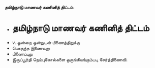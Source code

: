 **தமிழ்நாடு மாணவர் கணினித் திட்டம்**
- # தமிழ்நாடு மாணவர் கணினித் திட்டம்
- v. ஒன்றை ஒன்றுடன் பிணைத்திறுக்கு
- பொருந்த இணைவுறு
- பிணைப்புறு
- இருப்பூர்தி நெம்புகோல்களை ஒருங்கியங்கும்படி சேர்த்திணைவி.

